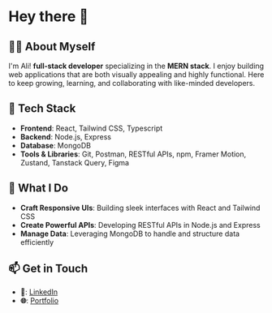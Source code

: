 # Hey there 👋

## 👩‍💻 About Myself 

I'm Ali! **full-stack developer** specializing in the **MERN stack**. I enjoy building web applications that are both visually appealing and highly functional. Here to keep growing, learning, and collaborating with like-minded developers.


## 🚀 Tech Stack

- **Frontend**: React, Tailwind CSS, Typescript  
- **Backend**: Node.js, Express  
- **Database**: MongoDB  
- **Tools & Libraries**: Git, Postman, RESTful APIs, npm, Framer Motion, Zustand, Tanstack Query, Figma  


## 🌟 What I Do

- **Craft Responsive UIs**: Building sleek interfaces with React and Tailwind CSS  
- **Create Powerful APIs**: Developing RESTful APIs in Node.js and Express  
- **Manage Data**: Leveraging MongoDB to handle and structure data efficiently  


## 📫 Get in Touch

- **💼**: [LinkedIn](https://www.linkedin.com/in/cachedAli)  
- **🌐**: [Portfolio](https://mohammad-ali-portfolio.vercel.app)
